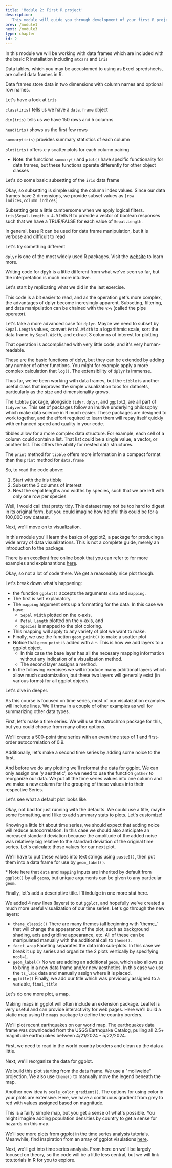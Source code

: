 ```yaml
---
title: 'Module 2: First R project'
description:
  'This module will guide you through development of your first R project'
prev: /module1
next: /module3
type: chapter
id: 2
---
```


<exercise id="1" title="What's a data frame?">

In this module we will be working with data frames which are included with the basic R installation including ```mtcars``` and ```iris```

Data tables, which you may be accustomed to using as Excel spredsheets, are called data frames in R.

Data frames store data in two dimensions with column names and optional row names.

Let's have a look at ```iris```

<codeblock id="03_01">
</codeblock>

```class(iris)``` tells us we have a ```data.frame``` object

```dim(iris)``` tells us we have 150 rows and 5 columns

```head(iris)``` shows us the first few rows

```summary(iris)``` provides summary statistics of each column

```plot(iris)``` offers x-y scatter plots for each column pairing

* Note: the functions ```summary()``` and ```plot()``` have specific functionality for data frames, but these functions operate differently for other object classes

</exercise>

<exercise id="2" title="subset a data frame">

Let's do some basic subsetting of the ```iris``` data frame

<codeblock id="03_02">
</codeblock>

Okay, so subsetting is simple using the column index values. Since our data frames have 2 dimensions, we provide subset values as ```[row indices,column indices]```

Subsetting gets a little cumbersome when we apply logical filters. ```iris$Sepal.Length < 4.9``` tells R to provide a vector of boolean responses such that we have a TRUE/FALSE for each value of ```Sepal.Length```.

In general, base R can be used for data frame manipulation, but it is verbose and difficult to read

Let's try something different

</exercise>

<exercise id="3" title="dplyr">

```dplyr``` is one of the most widely used R packages. Visit the [website](https://dplyr.tidyverse.org/) to learn more.

Writing code for dpylr is a little different from what we've seen so far, but the interpretation is much more intuitive.

Let's start by replicating what we did in the last exercise.

<codeblock id="03_03">
</codeblock>

This code is a bit easier to read, and as the operation get's more complex, the advantages of dplyr become incresingly apparent. Subseting, filtering, and data manipulation can be chained with the ```%>%``` (called the pipe operator).

</exercise>

<exercise id="4" title="dplyr (continued)">

Let's take a more advanced case for ```dplyr```. Maybe we need to subset by ```Sepal.Length``` values, convert ```Petal.Width``` to a logarithmic scale, sort the data frame by ```Sepal.Width```, and extract 3 columns of interest for plotting

<codeblock id="03_04">
</codeblock>

That operation is accomplished with very little code, and it's very human-readable.

These are the basic functions of dplyr, but they can be extended by adding any number of other functions. You might for example apply a more complex calculation that ```log()```. The extensibility of ```dplyr``` is immense.

Thus far, we've been working with data frames, but the ```tibble``` is another useful class that improves the simple visualization toos for datasets, particularly as the size and dimensionality grows.

</exercise>

<exercise id="5" title="tidyr and tibble">

The ```tibble``` package, alongside ```tidyr```, ```dplyr```, and ```ggplot2```, are all part of ```tidyverse```. This set of packages follow an inuitive underlying philosophy which make data science in R much easier. These packages are designed to work together, and the effort required to learn them will repay itself quickly with enhanced speed and quality in your code.

tibbles allow for a more complex data structure. For example, each cell of a column could contain a list. That list could be a single value, a vector, or another list. This offers the ability for nested data structures.

<codeblock id="03_05">
</codeblock>

The ```print``` method for ```tibble``` offers more information in a compact format than the ```print``` method for ```data.frame```

So, to read the code above:
1) Start with the iris tibble
2) Subset the 3 columns of interest
3) Nest the sepal lengths and widths by species, such that we are left with only one row per species

Well, I would call that pretty tidy. This dataset may not be too hard to digest in its original form, but you could imagine how helpful this could be for a 100,000 row dataset.

Next, we'll move on to visualization.

</exercise>

<exercise id="6" title="packge: ggplot2">

In this module you'll learn the basics of ggplot2, a package for producing a wide array of data visualizations. This is not a complete guide, merely an introduction to the package.

There is an excellent free online book that you can refer to for more examples and explanantions [here](https://ggplot2-book.org/).

<codeblock id="04_01">
</codeblock>

Okay, so not a lot of code there. We get a reasonably nice plot though.

Let's break down what's happening:

* the function ```ggplot()``` accepts the arguments ```data``` and ```mapping```.
* The first is self explanatory.
* The ```mapping``` argument sets up a formatting for the data. In this case we have:
  -  ```Sepal Width``` plotted on the x-axis,
  -  ```Petal Length``` plotted on the y-axis, and
  -  ```Species``` is mapped to the plot coloring.
* This mapping will apply to any variety of plot we want to make.
* Finally, we use the function ```geom_point()``` to make a scatter plot
* Notice that ```geom_point``` is added with a ```+```. This is how we add layers to a ggplot object.
  - In this case the base layer has all the necesary mapping information without any indication of a visualization method.
  - The second layer assigns a method.
* In the following exercises we will introduce many additional layers which allow much customization, but these two layers will generally exist (in various forms) for all ggplot objects 

Let's dive in deeper.

</exercise>

<exercise id="7" title="time series in ggplot">

As this course is focused on time series, most of our visulaization examples will include lines. We'll throw in a couple of other examples as well for summarizing other data types.

First, let's make a time series. We will use the astrochron package for this, but you could choose from many other options.

We'll create a 500-point time series with an even time step of 1 and first-order autocorrelation of 0.9.

Additionally, let's make a second time series by adding some noice to the first.

And before we do any plotting we'll reformat the data for ggplot. We can only assign one 'y aesthetic', so we need to use the function ```gather``` to reorganize our data. We put all the time series values into one column and we make a new column for the grouping of these values into their respective Series.

Let's see what a default plot looks like.

<codeblock id="04_02">
</codeblock>

Okay, not bad for just running with the defaults. We could use a title, maybe some formatting, and I like to add summary stats to plots. Let's customize!

</exercise>

<exercise id="8" title="advanced time series plot">

Knowing a little bit about time series, we should expect that adding noice will reduce autocorrelation. In this case we should also anticipate an increased standard deviation because the amplitude of the added noise was relatively big relative to the standard deviation of the original time series. Let's calculate those values for our next plot.

We'll have to put these values into text strings using ```paste0()```, then put them into a data frame for use by ```geom_label()```.

\* Note here that ```data``` and ```mapping``` inputs are inherited by default from ```ggplot()``` by all ```geom```s, but unique arguments can be given to any particular ```geom```.

Finally, let's add a descriptive title. I'll indulge in one more stat here.

<codeblock id="04_03">
</codeblock>

We added 4 new lines (layers) to out ```ggplot```, and hopefully we've created a much more useful visualization of our time series. Let's go through the new layers:

* ```theme_classic()``` There are many themes (all beginning with 'theme_' that will change the appearance of the plot, such as background shading, axis and gridline appearance, etc. All of these can be manipulated manually with the additional call to ```theme()```.
* ```facet_wrap``` Faceting separates the data into sub-plots. In this case we break it up by series and organize the 2 plots vertically by specifying ```ncol=1```.
* ```geom_label()``` No we are adding an additional ```geom```, which also allows us to bring in a new data frame and/or new aesthetics. In this case we use the ```ts_labs``` data and manually assign where it is placed.
* ```ggtitle()``` Finally, we add our title which was previously assigned to a variable, ```final_title```

Let's do one more plot, a map.

</exercise>

<exercise id="8" title="maps">

Making maps in ggplot will often include an extension package. Leaflet is very useful and can provide interactivity for web pages. Here we'll build a static map using the ```maps``` package to define the country borders.

We'll plot recent earthquakes on our world map. The earthquakes data frame was downloaded from the USGS Earthquake Catalog, pulling all 2.5+ magnitude earthquakes between 4/21/2024 - 5/22/2024.

First, we need to read in the world country borders and clean up the data a little.

Next, we'll reorganize the data for ggplot.

We build this plot starting from the data frame. We use a "mollweide" projection. We also use ```theme()``` to manually move the legend beneath the map.

Another new idea is ```scale_color_gradient()```. The options for using color in your plots are extensive. Here, we have a continuous gradient from grey to red with values assigned based on magnitude. 

<codeblock id="04_04">
</codeblock>

This is a fairly simple map, but you get a sense of what's possible. You might imagine adding population densities by country to get a sense for hazards on this map.

We'll see more plots from ggplot in the time series analysis tutorials. Meanwhile, find inspiration from an array of ggplot visulations [here](https://r-graph-gallery.com/).

Next, we'll get into time series analysis. From here on we'll be largely focused on theory, so the code will be a little less central, but we will link totutorials in R for you to explore.

</exercise>
